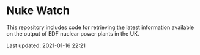 # Nuke Watch

This repository includes code for retrieving the latest information available on the output of EDF nuclear power plants in the UK.

Last updated: 2021-01-16 22:21